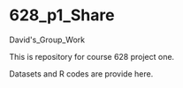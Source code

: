 # 628_p1_Share
David's_Group_Work

This is repository for course 628 project one.

Datasets and R codes are provide here.
